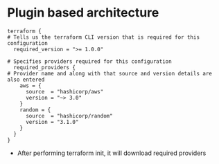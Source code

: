 # Plugin based architecture

```hcl
terraform {
# Tells us the terraform CLI version that is required for this configuration
  required_version = ">= 1.0.0"

# Specifies providers required for this configuration
  required_providers {
# Provider name and along with that source and version details are also entered
    aws = {
      source  = "hashicorp/aws"
      version = "~> 3.0"
    }
    random = {
      source  = "hashicorp/random"
      version = "3.1.0"
    }
  }
}
```

- After performing terraform init, it will download required providers